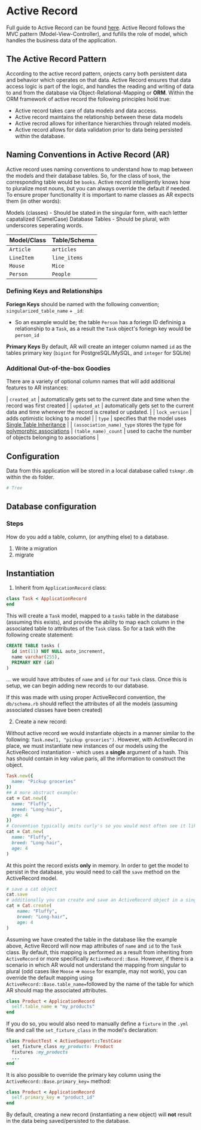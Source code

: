 # Active Record 

Full guide to Active Record can be found [here](https://guides.rubyonrails.org/active_record_basics.html). Active Record follows the MVC pattern (Model-View-Controller), and fufills the role of model, which handles the business data of the application. 

## The Active Record Pattern 
According to the active record pattern, onjects carry both persistent data and behavior which operates on that data. Active Record ensures that data access logic is part of the logic, and handles the reading and writing of data to and from the database via Object-Relational-Mapping or **ORM**. Within the ORM framework of active record the following principles hold true: 

* Active record takes care of data models and data access. 
* Active record maintains the relationship between these data models 
* Active recrod allows for inheritance hierarchies through related models. 
* Active record allows for data validation prior to data being persisted within the database. 

## Naming Conventions in Active Record (AR)
Active record uses naming conventions to understand how to map between the models and their database tables. So, for the class of `book`, the corresponding table would be `books`. Active record intelligently knows how to pluralize most nouns, but you can always override the default if needed. To ensure proper functionality it is important to name classes as AR expects them (in other words): 

Models (classes) - Should be stated in the singular form, with each lettter capatalized (CamelCase)
Database Tables - Should be plural, with underscores seperating words. 

| Model/Class | Table/Schema |
|---|---| 
| `Article` | `articles` | 
| `LineItem` | `line_items` | 
| `Mouse` | `Mice` | 
| `Person` | `People`| 

### Defining Keys and Relationships 

**Foriegn Keys** should be named with the following convention; `singularized_table_name` + `_id`:  
* So an example would be; the table `Person` has a foriegn ID defininig a relationship to a `Task`, as a result the `Task` object's foriegn key would be `person_id`

**Primary Keys** By default, AR will create an integer column named `id` as the tables primary key (`bigint` for PostgreSQL/MySQL, and `integer` for SQLite) 

### Additional Out-of-the-box Goodies 
There are a variety of optional column names that will add additional features to AR instances: 

| `created_at` | automatically gets set to the current date and time when the record was first created | 
| `updated_at` | automatically gets set to the current data and time whenever the record is created or updated. | 
| `lock_version` | adds optimistic locking to a model | 
| `type` | specifies that the model uses [Single Table Inheritance](https://api.rubyonrails.org/v6.0.2.2/classes/ActiveRecord/Base.html#class-ActiveRecord::Base-label-Single+table+inheritance) | 
| `(association_name)_type` stores the type for [polymorphic associations](https://guides.rubyonrails.org/association_basics.html#polymorphic-associations)
| `(table_name)_count` | used to cache the number of objects belonging to associations | 


## Configuration 
Data from this application will be stored in a local database called `tskmgr.db` within the `db` folder. 

```bash 
# Tree 
```

## Database configuration 

### Steps 
How do you add a table, column, (or anything else) to a database. 
1. Write a migration 
2. migrate



## Instantiation 

1. Inherit from `ApplicationRecord` class: 
  
  ```rb
  class Task < ApplicationRecord 
  end 
  ```
  This will create a `Task` model, mapped to a `tasks` table in the database (assuming this exists), and provide the ability to map each column in the associated table to attributes of the `Task` class. So for a task with the following create statement:
  ```sql 
  CREATE TABLE tasks (
    id int(11) NOT NULL auto_increment, 
    name varchar(255), 
    PRIMARY KEY (id)
  )
  ``` 
  ... we would have attributes of `name` and `id` for our `Task` class. Once this is setup, we can begin adding new records to our database. 
  
  If this was made with using proper ActiveRecord convention, the `db/schema.rb` should reflect the attributes of all the models (assuming associated classes have been created)

2. Create a new record: 

  Without active record we would instantiate objects in a manner similar to the following: `Task.new(1, "pickup groceries")`. However, with ActiveRecord in place, we must instantiate new instances of our models using the ActiveRecord instantiation - which uses a **single** argument of a hash. This has should contain in key value paris, all the information to construct the object. 
  ```rb
  Task.new({
    name: "Pickup groceries"
  })
  ## A more abstract example:
  cat = Cat.new({
    name: "Fluffy", 
    breed: "Long-hair", 
    age: 4
  })
  # Convention typically omits curly's so you would most often see it like this: 
  cat = Cat.new(
    name: "Fluffy", 
    breed: "Long-hair", 
    age: 4
  )
  ```
  At this point the record exists **only** in memory. In order to get the model to persist in the database, you would need to call the `save` method on the ActiveRecord model. 
  ```rb
  # save a cat object
  cat.save 
  # additionally you can create and save an ActiveRecord object in a single step using the `create` method 
  cat = Cat.create(
      name: "Fluffy", 
      breed: "Long-hair", 
      age: 4
  )
  ```

  Assuming we have created the table in the database like the example above, Active Record will now map attributes of `name` and `id` to the `Task` class. By default, this mapping is performed as a result from inheriting from `ActiveRecord` or more specifically `ActiveRecord::Base`. However, if there is a scenario in which AR would not understand the mapping from singular to plural (odd cases like `Moose` => `moose` for example, may not work), you can override the default mapping using `ActiveRecord::Base.table_name=`followed by the name of the table for which AR should map the associated attributes. 
  ```rb
  class Product < ApplicationRecord
    self.table_name = "my_products"
  end
  ``` 
  If you do so, you would also need to manually define a `fixture` in the `.yml` file and call the `set_fixture_class` in the model's declaration: 
  ```rb
  class ProductTest < ActiveSupport::TestCase
    set_fixture_class my_products: Product
    fixtures :my_products
    ...
  end
  ```
  It is also possible to override the primary key column using the `ActiveRecord::Base.primary_key=` method:
  ```rb
  class Product < ApplicationRecord
    self.primary_key = "product_id"
  end
  ```
  By default, creating a new record (instantiating a new object) will **not** result in the data being saved/persisted to the database. 
